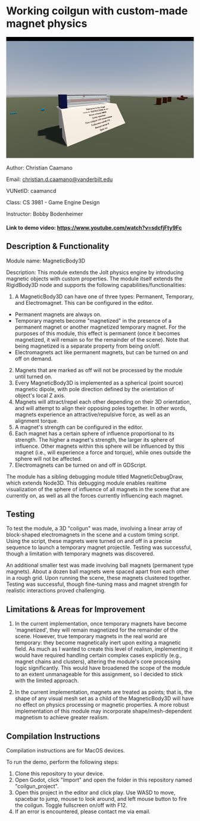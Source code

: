 # Working coilgun with custom-made magnet physics

![Picture of the demo scene.](demo_thumbnail.png)

Author: Christian Caamano

Email: christian.d.caamano@vanderbilt.edu

VUNetID: caamancd

Class: CS 3981 - Game Engine Design

Instructor: Bobby Bodenheimer


#### Link to demo video: https://www.youtube.com/watch?v=sdcfjFty9Fc


## Description & Functionality

Module name: MagneticBody3D

Description: This module extends the Jolt physics engine by introducing magnetic objects with custom properties. The module itself extends the RigidBody3D node and supports the following capabilities/functionalities:

1. A MagneticBody3D can have one of three types: Permanent, Temporary, and Electromagnet. This can be configured in the editor.
- Permanent magnets are always on.
- Temporary magnets become "magnetized" in the presence of a permanent magnet or another magnetized temporary magnet. For the purposes of this module, this effect is permanent (once it becomes magnetized, it will remain so for the remainder of the scene). Note that being magnetized is a separate property from being on/off.
- Electromagnets act like permanent magnets, but can be turned on and off on demand.
2. Magnets that are marked as off will not be processed by the module until turned on.
3. Every MagneticBody3D is implemented as a spherical (point source) magnetic dipole, with pole direction defined by the orientation of object's local Z axis.
4. Magnets will attract/repel each other depending on their 3D orientation, and will attempt to align their opposing poles together. In other words, magnets experience an attractive/repulsive force, as well as an alignment torque.
5. A magnet's strength can be configured in the editor.
6. Each magnet has a certain sphere of influence proportional to its strength. The higher a magnet's strength, the larger its sphere of influence. Other magnets within this sphere will be influenced by this magnet (i.e., will experience a force and torque), while ones outside the sphere will not be affected.
7. Electromagnets can be turned on and off in GDScript.

The module has a sibling debugging module titled MagneticDebugDraw, which extends Node3D.
This debugging module enables realtime visualization of the sphere of influence of all magnets in the scene that are currently on, as well as all the forces currently influencing each magnet.


## Testing

To test the module, a 3D "coilgun" was made, involving a linear array of block-shaped electromagnets in the scene and a custom timing script. Using the script, these magnets were turned on and off in a precise sequence to launch a temporary magnet projectile.
Testing was successful, though a limitation with temporary magnets was discovered.

An additional smaller test was made involving ball magnets (permanent type magnets). About a dozen ball magnets were spaced apart from each other in a rough grid. Upon running the scene, these magnets clustered together. Testing was successful, though fine-tuning mass and magnet strength for realistic interactions proved challenging.


## Limitations & Areas for Improvement

1. In the current implementation, once temporary magnets have become 'magnetized', they will remain magnetized for the remainder of the scene. However, true temporary magnets in the real world are temporary: they become magnetically inert upon exiting a magnetic field. As much as I wanted to create this level of realism, implementing it would have required handling certain complex cases explicitly (e.g., magnet chains and clusters), altering the module's core processing logic significantly. This would have broadened the scope of the module to an extent unmanageable for this assignment, so I decided to stick with the limited approach.

2. In the current implementation, magnets are treated as points; that is, the shape of any visual mesh set as a child of the MagneticBody3D will have no effect on physics processing or magnetic properties. A more robust implementation of this module may incorporate shape/mesh-dependent magnetism to achieve greater realism.


## Compilation Instructions

Compilation instructions are for MacOS devices.

To run the demo, perform the following steps:
1. Clone this repository to your device.
2. Open Godot, click "Import" and open the folder in this repository named "coilgun_project".
3. Open this project in the editor and click play. Use WASD to move, spacebar to jump, mouse to look around, and left mouse button to fire the coilgun. Toggle fullscreen on/off with F12.
4. If an error is encountered, please contact me via email.